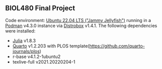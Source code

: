 ## BIOL480 Final Project

Code environment: [Ubuntu 22.04 LTS ("Jammy Jellyfish")](https://hub.docker.com/_/ubuntu) running in a [Podman](https://github.com/containers/podman) v4.3.0 instance via [Distrobox](https://github.com/89luca89/distrobox) v1.4.1. The following dependencies were installed:

- [Julia](https://julialang.org/) v1.8.3
- [Quarto](https://quarto.org/) v1.2.203 with PLOS template(https://github.com/quarto-journals/plos)
- r-base v4.1.2-1ubuntu2
- texlive-full v2021.20220204-1

